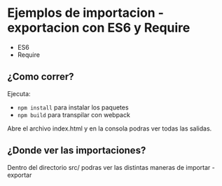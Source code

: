 # Ejemplos de importacion - exportacion con ES6 y Require
- ES6
- Require

## ¿Como correr?

Ejecuta:
- `npm install` para instalar los paquetes
- `npm build` para transpilar con webpack

Abre el archivo index.html y en la consola podras ver todas las salidas.

## ¿Donde ver las importaciones?

Dentro del directorio src/ podras ver las distintas maneras de importar - exportar
